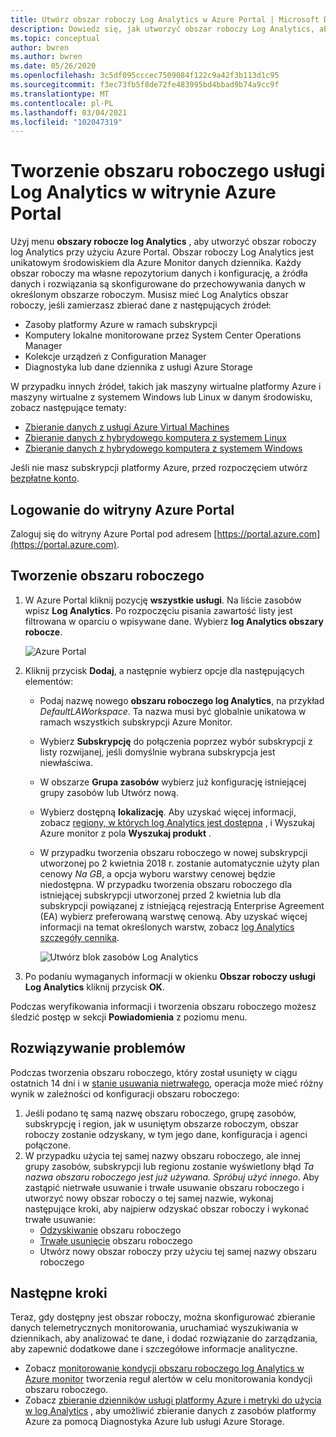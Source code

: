 ```yaml
---
title: Utwórz obszar roboczy Log Analytics w Azure Portal | Microsoft Docs
description: Dowiedz się, jak utworzyć obszar roboczy Log Analytics, aby umożliwić zarządzanie rozwiązaniami i zbieraniem danych ze środowisk w chmurze i lokalnych w Azure Portal.
ms.topic: conceptual
author: bwren
ms.author: bwren
ms.date: 05/26/2020
ms.openlocfilehash: 3c5df095cccec7509084f122c9a42f3b113d1c95
ms.sourcegitcommit: f3ec73fb5f8de72fe483995bd4bbad9b74a9cc9f
ms.translationtype: MT
ms.contentlocale: pl-PL
ms.lasthandoff: 03/04/2021
ms.locfileid: "102047319"
---
```

# <a name="create-a-log-analytics-workspace-in-the-azure-portal"></a>Tworzenie obszaru roboczego usługi Log Analytics w witrynie Azure Portal
Użyj menu **obszary robocze log Analytics** , aby utworzyć obszar roboczy log Analytics przy użyciu Azure Portal. Obszar roboczy Log Analytics jest unikatowym środowiskiem dla Azure Monitor danych dziennika. Każdy obszar roboczy ma własne repozytorium danych i konfigurację, a źródła danych i rozwiązania są skonfigurowane do przechowywania danych w określonym obszarze roboczym. Musisz mieć Log Analytics obszar roboczy, jeśli zamierzasz zbierać dane z następujących źródeł:

* Zasoby platformy Azure w ramach subskrypcji
* Komputery lokalne monitorowane przez System Center Operations Manager
* Kolekcje urządzeń z Configuration Manager 
* Diagnostyka lub dane dziennika z usługi Azure Storage

W przypadku innych źródeł, takich jak maszyny wirtualne platformy Azure i maszyny wirtualne z systemem Windows lub Linux w danym środowisku, zobacz następujące tematy:

*  [Zbieranie danych z usługi Azure Virtual Machines](../vm/quick-collect-azurevm.md) 
*  [Zbieranie danych z hybrydowego komputera z systemem Linux](../vm/quick-collect-linux-computer.md)
*  [Zbieranie danych z hybrydowego komputera z systemem Windows](../vm/quick-collect-windows-computer.md)

Jeśli nie masz subskrypcji platformy Azure, przed rozpoczęciem utwórz [bezpłatne konto](https://azure.microsoft.com/free/?WT.mc_id=A261C142F).

## <a name="sign-in-to-azure-portal"></a>Logowanie do witryny Azure Portal
Zaloguj się do witryny Azure Portal pod adresem [https://portal.azure.com](https://portal.azure.com). 

## <a name="create-a-workspace"></a>Tworzenie obszaru roboczego
1. W Azure Portal kliknij pozycję **wszystkie usługi**. Na liście zasobów wpisz **Log Analytics**. Po rozpoczęciu pisania zawartość listy jest filtrowana w oparciu o wpisywane dane. Wybierz **log Analytics obszary robocze**.

    ![Azure Portal](media/quick-create-workspace/azure-portal-01.png)
  
2. Kliknij przycisk **Dodaj**, a następnie wybierz opcje dla następujących elementów:

   * Podaj nazwę nowego **obszaru roboczego log Analytics**, na przykład *DefaultLAWorkspace*. Ta nazwa musi być globalnie unikatowa w ramach wszystkich subskrypcji Azure Monitor.
   * Wybierz **Subskrypcję** do połączenia poprzez wybór subskrypcji z listy rozwijanej, jeśli domyślnie wybrana subskrypcja jest niewłaściwa.
   * W obszarze **Grupa zasobów** wybierz już konfigurację istniejącej grupy zasobów lub Utwórz nową.  
   * Wybierz dostępną **lokalizację**.  Aby uzyskać więcej informacji, zobacz [regiony, w których log Analytics jest dostępna](https://azure.microsoft.com/regions/services/) , i Wyszukaj Azure monitor z pola **Wyszukaj produkt** .  
   * W przypadku tworzenia obszaru roboczego w nowej subskrypcji utworzonej po 2 kwietnia 2018 r. zostanie automatycznie użyty plan cenowy *Na GB*, a opcja wyboru warstwy cenowej będzie niedostępna.  W przypadku tworzenia obszaru roboczego dla istniejącej subskrypcji utworzonej przed 2 kwietnia lub dla subskrypcji powiązanej z istniejącą rejestracją Enterprise Agreement (EA) wybierz preferowaną warstwę cenową.  Aby uzyskać więcej informacji na temat określonych warstw, zobacz [log Analytics szczegóły cennika](https://azure.microsoft.com/pricing/details/log-analytics/).

        ![Utwórz blok zasobów Log Analytics](media/quick-create-workspace/create-loganalytics-workspace-02.png)  

3. Po podaniu wymaganych informacji w okienku **Obszar roboczy usługi Log Analytics** kliknij przycisk **OK**.  

Podczas weryfikowania informacji i tworzenia obszaru roboczego możesz śledzić postęp w sekcji **Powiadomienia** z poziomu menu. 

## <a name="troubleshooting"></a>Rozwiązywanie problemów
Podczas tworzenia obszaru roboczego, który został usunięty w ciągu ostatnich 14 dni i w [stanie usuwania nietrwałego](../logs/delete-workspace.md#soft-delete-behavior), operacja może mieć różny wynik w zależności od konfiguracji obszaru roboczego:
1. Jeśli podano tę samą nazwę obszaru roboczego, grupę zasobów, subskrypcję i region, jak w usuniętym obszarze roboczym, obszar roboczy zostanie odzyskany, w tym jego dane, konfiguracja i agenci połączone.
2. W przypadku użycia tej samej nazwy obszaru roboczego, ale innej grupy zasobów, subskrypcji lub regionu zostanie wyświetlony błąd *Ta nazwa obszaru roboczego jest już używana. Spróbuj użyć innego*. Aby zastąpić nietrwałe usuwanie i trwałe usuwanie obszaru roboczego i utworzyć nowy obszar roboczy o tej samej nazwie, wykonaj następujące kroki, aby najpierw odzyskać obszar roboczy i wykonać trwałe usuwanie:
   - [Odzyskiwanie](../logs/delete-workspace.md#recover-workspace) obszaru roboczego
   - [Trwałe usunięcie](../logs/delete-workspace.md#permanent-workspace-delete) obszaru roboczego
   - Utwórz nowy obszar roboczy przy użyciu tej samej nazwy obszaru roboczego

## <a name="next-steps"></a>Następne kroki
Teraz, gdy dostępny jest obszar roboczy, można skonfigurować zbieranie danych telemetrycznych monitorowania, uruchamiać wyszukiwania w dziennikach, aby analizować te dane, i dodać rozwiązanie do zarządzania, aby zapewnić dodatkowe dane i szczegółowe informacje analityczne. 

* Zobacz [monitorowanie kondycji obszaru roboczego log Analytics w Azure monitor](../logs/monitor-workspace.md) tworzenia reguł alertów w celu monitorowania kondycji obszaru roboczego. 
* Zobacz [zbieranie dzienników usługi platformy Azure i metryki do użycia w log Analytics](../essentials/resource-logs.md#send-to-log-analytics-workspace) , aby umożliwić zbieranie danych z zasobów platformy Azure za pomocą Diagnostyka Azure lub usługi Azure Storage.
